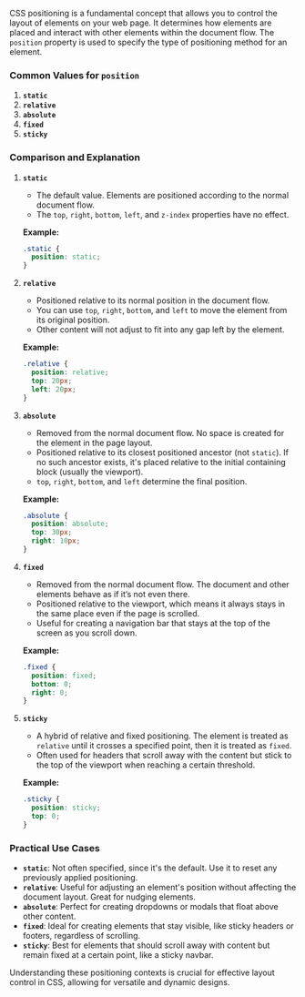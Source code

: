 CSS positioning is a fundamental concept that allows you to control the layout of elements on your web page. It determines how elements are placed and interact with other elements within the document flow. The `position` property is used to specify the type of positioning method for an element.

### Common Values for `position`

1. **`static`**
2. **`relative`**
3. **`absolute`**
4. **`fixed`**
5. **`sticky`**

### Comparison and Explanation

1. **`static`**

   - The default value. Elements are positioned according to the normal document flow.
   - The `top`, `right`, `bottom`, `left`, and `z-index` properties have no effect.

   **Example:**

   ```css
   .static {
     position: static;
   }
   ```

2. **`relative`**

   - Positioned relative to its normal position in the document flow.
   - You can use `top`, `right`, `bottom`, and `left` to move the element from its original position.
   - Other content will not adjust to fit into any gap left by the element.

   **Example:**

   ```css
   .relative {
     position: relative;
     top: 20px;
     left: 20px;
   }
   ```

3. **`absolute`**

   - Removed from the normal document flow. No space is created for the element in the page layout.
   - Positioned relative to its closest positioned ancestor (not `static`). If no such ancestor exists, it's placed relative to the initial containing block (usually the viewport).
   - `top`, `right`, `bottom`, and `left` determine the final position.

   **Example:**

   ```css
   .absolute {
     position: absolute;
     top: 30px;
     right: 10px;
   }
   ```

4. **`fixed`**

   - Removed from the normal document flow. The document and other elements behave as if it’s not even there.
   - Positioned relative to the viewport, which means it always stays in the same place even if the page is scrolled.
   - Useful for creating a navigation bar that stays at the top of the screen as you scroll down.

   **Example:**

   ```css
   .fixed {
     position: fixed;
     bottom: 0;
     right: 0;
   }
   ```

5. **`sticky`**

   - A hybrid of relative and fixed positioning. The element is treated as `relative` until it crosses a specified point, then it is treated as `fixed`.
   - Often used for headers that scroll away with the content but stick to the top of the viewport when reaching a certain threshold.

   **Example:**

   ```css
   .sticky {
     position: sticky;
     top: 0;
   }
   ```

### Practical Use Cases

- **`static`**: Not often specified, since it's the default. Use it to reset any previously applied positioning.
- **`relative`**: Useful for adjusting an element's position without affecting the document layout. Great for nudging elements.
- **`absolute`**: Perfect for creating dropdowns or modals that float above other content.
- **`fixed`**: Ideal for creating elements that stay visible, like sticky headers or footers, regardless of scrolling.
- **`sticky`**: Best for elements that should scroll away with content but remain fixed at a certain point, like a sticky navbar.

Understanding these positioning contexts is crucial for effective layout control in CSS, allowing for versatile and dynamic designs.
